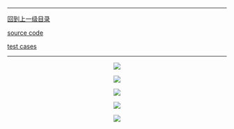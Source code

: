 ----------
[回到上一级目录](https://zhaochenyou.github.io/Way-to-Algorithm/Chapter-2/)

[source code](https://github.com/zhaochenyou/Way-to-Algorithm/blob/master/Chapter-2/src/DancingLinks.hpp)

[test cases](https://github.com/zhaochenyou/Way-to-Algorithm/blob/master/Chapter-2/src/DancingLinks.cpp)

----------
<p align="center"><img src="https://github.com/zhaochenyou/Way-to-Algorithm/raw/master/Chapter-2/res/DancingLinks-1.png" /></p>
<p align="center"><img src="https://github.com/zhaochenyou/Way-to-Algorithm/raw/master/Chapter-2/res/DancingLinks-2.png" /></p>
<p align="center"><img src="https://github.com/zhaochenyou/Way-to-Algorithm/raw/master/Chapter-2/res/DancingLinks-3.png" /></p>
<p align="center"><img src="https://github.com/zhaochenyou/Way-to-Algorithm/raw/master/Chapter-2/res/DancingLinks-4.png" /></p>
<p align="center"><img src="https://github.com/zhaochenyou/Way-to-Algorithm/raw/master/Chapter-2/res/DancingLinks-5.png" /></p>
